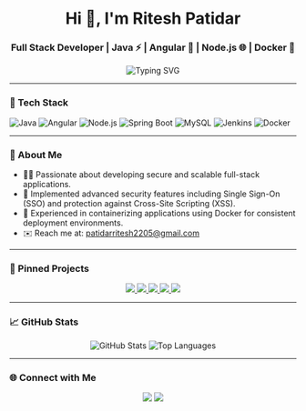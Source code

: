 <h1 align="center">Hi 👋, I'm Ritesh Patidar</h1>
<h3 align="center">Full Stack Developer | Java ⚡ | Angular 🚀 | Node.js 🌐 | Docker 🐳</h3>

<p align="center">
  <img src="https://readme-typing-svg.herokuapp.com?center=true&vCenter=true&width=800&lines=Building+Scalable+Applications+with+Modern+Tech+Stacks;Passionate+About+Clean+Code+and+Best+Practices;Exploring+DevOps+and+CI/CD+Pipelines" alt="Typing SVG" />
</p>

---

### 🔧 Tech Stack

![Java](https://img.shields.io/badge/Java-007396?style=for-the-badge&logo=java&logoColor=white)
![Angular](https://img.shields.io/badge/Angular-DD0031?style=for-the-badge&logo=angular&logoColor=white)
![Node.js](https://img.shields.io/badge/Node.js-339933?style=for-the-badge&logo=node.js&logoColor=white)
![Spring Boot](https://img.shields.io/badge/Spring%20Boot-6DB33F?style=for-the-badge&logo=spring-boot&logoColor=white)
![MySQL](https://img.shields.io/badge/MySQL-4479A1?style=for-the-badge&logo=mysql&logoColor=white)
![Jenkins](https://img.shields.io/badge/Jenkins-D24939?style=for-the-badge&logo=jenkins&logoColor=white)
![Docker](https://img.shields.io/badge/Docker-2496ED?style=for-the-badge&logo=docker&logoColor=white)

---

### 🧩 About Me

- 👨‍💻 Passionate about developing secure and scalable full-stack applications.
- 🔐 Implemented advanced security features including Single Sign-On (SSO) and protection against Cross-Site Scripting (XSS).
- 🐳 Experienced in containerizing applications using Docker for consistent deployment environments.
- ✉️ Reach me at: [patidarritesh2205@gmail.com](mailto:patidarritesh2205@gmail.com)

---

### 📌 Pinned Projects

<p align="center">
  <a href="https://github.com/patidarritesh2/project-4">
    <img src="https://github-readme-stats.vercel.app/api/pin/?username=patidarritesh2&repo=project-4" />
  </a>
  <a href="https://github.com/patidarritesh2/project_3">
    <img src="https://github-readme-stats.vercel.app/api/pin/?username=patidarritesh2&repo=project_3" />
  </a>
  <a href="https://github.com/patidarritesh2/project10">
    <img src="https://github-readme-stats.vercel.app/api/pin/?username=patidarritesh2&repo=project10" />
  </a>
  <a href="https://github.com/patidarritesh2/Jenkins">
    <img src="https://github-readme-stats.vercel.app/api/pin/?username=patidarritesh2&repo=Jenkins" />
  </a>
  <a href="https://github.com/patidarritesh2/emailassiment">
    <img src="https://github-readme-stats.vercel.app/api/pin/?username=patidarritesh2&repo=emailassiment" />
  </a>
</p>

---

### 📈 GitHub Stats

<p align="center">
  <img src="https://github-readme-stats.vercel.app/api?username=patidarritesh2&show_icons=true&theme=radical" alt="GitHub Stats" />
  <img src="https://github-readme-stats.vercel.app/api/top-langs/?username=patidarritesh2&layout=compact&theme=radical" alt="Top Languages" />
</p>

---

### 🌐 Connect with Me

<p align="center">
  <a href="https://www.linkedin.com/in/ritesh-patidar-716874294/"><img src="https://img.shields.io/badge/LinkedIn-blue?style=for-the-badge&logo=linkedin&logoColor=white" /></a>
  <a href="https://yourportfolio.com"><img src="https://img.shields.io/badge/Portfolio-222222?style=for-the-badge&logo=vercel&logoColor=white" /></a>
</p>
